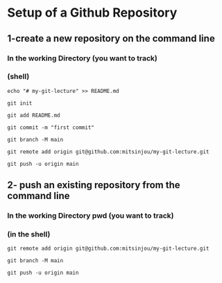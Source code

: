 # Setup of a Github Repository

## 1-create a new repository on the command line

### In the working Directory (you want to track)

### (shell)

```
echo "# my-git-lecture" >> README.md

git init

git add README.md

git commit -m "first commit"

git branch -M main

git remote add origin git@github.com:mitsinjou/my-git-lecture.git

git push -u origin main
```

## 2- push an existing repository from the command line

### In the working Directory pwd (you want to track)

### (in the shell)

```
git remote add origin git@github.com:mitsinjou/my-git-lecture.git

git branch -M main

git push -u origin main
```
